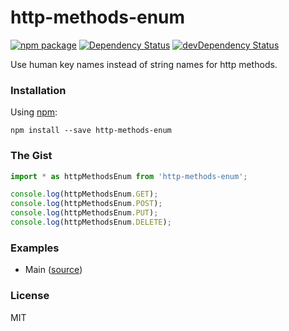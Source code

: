 # http-methods-enum

[![npm package](https://badge.fury.io/js/http-methods-enum.svg)](https://www.npmjs.org/package/http-methods-enum)
[![Dependency Status](https://david-dm.org/opensource-cards/http-methods-enum.svg)](https://david-dm.org/opensource-cards/http-methods-enum)
[![devDependency Status](https://david-dm.org/opensource-cards/http-methods-enum/dev-status.svg)](https://david-dm.org/opensource-cards/http-methods-enum#info=devDependencies)

Use human key names instead of string names for http methods.

### Installation

Using [npm](https://www.npmjs.com/):

```
npm install --save http-methods-enum
```

### The Gist

```javascript
import * as httpMethodsEnum from 'http-methods-enum';

console.log(httpMethodsEnum.GET);
console.log(httpMethodsEnum.POST);
console.log(httpMethodsEnum.PUT);
console.log(httpMethodsEnum.DELETE);
```

### Examples

* Main ([source](https://github.com/opensource-cards/http-methods-enum/tree/master/examples/main))

### License

MIT
